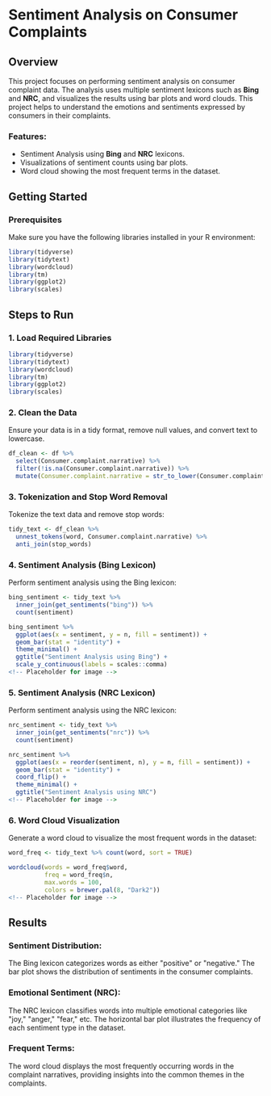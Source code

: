 # Sentiment Analysis on Consumer Complaints

## Overview
This project focuses on performing sentiment analysis on consumer complaint data. The analysis uses multiple sentiment lexicons such as **Bing** and **NRC**, and visualizes the results using bar plots and word clouds. This project helps to understand the emotions and sentiments expressed by consumers in their complaints.

### Features:
- Sentiment Analysis using **Bing** and **NRC** lexicons.
- Visualizations of sentiment counts using bar plots.
- Word cloud showing the most frequent terms in the dataset.

## Getting Started

### Prerequisites
Make sure you have the following libraries installed in your R environment:
```r
library(tidyverse)
library(tidytext)
library(wordcloud)
library(tm)
library(ggplot2)
library(scales)
```
## Steps to Run

### 1. Load Required Libraries
```r
library(tidyverse)
library(tidytext)
library(wordcloud)
library(tm)
library(ggplot2)
library(scales)
```

### 2. Clean the Data
Ensure your data is in a tidy format, remove null values, and convert text to lowercase.
```r
df_clean <- df %>% 
  select(Consumer.complaint.narrative) %>% 
  filter(!is.na(Consumer.complaint.narrative)) %>% 
  mutate(Consumer.complaint.narrative = str_to_lower(Consumer.complaint.narrative))
````
### 3. Tokenization and Stop Word Removal
Tokenize the text data and remove stop words:
```r
tidy_text <- df_clean %>% 
  unnest_tokens(word, Consumer.complaint.narrative) %>% 
  anti_join(stop_words)
```
### 4. Sentiment Analysis (Bing Lexicon)
Perform sentiment analysis using the Bing lexicon:
```r
bing_sentiment <- tidy_text %>% 
  inner_join(get_sentiments("bing")) %>% 
  count(sentiment)

bing_sentiment %>% 
  ggplot(aes(x = sentiment, y = n, fill = sentiment)) +
  geom_bar(stat = "identity") +
  theme_minimal() +
  ggtitle("Sentiment Analysis using Bing") +
  scale_y_continuous(labels = scales::comma)
<!-- Placeholder for image -->
```
### 5. Sentiment Analysis (NRC Lexicon)
Perform sentiment analysis using the NRC lexicon:
```r
nrc_sentiment <- tidy_text %>% 
  inner_join(get_sentiments("nrc")) %>% 
  count(sentiment)

nrc_sentiment %>% 
  ggplot(aes(x = reorder(sentiment, n), y = n, fill = sentiment)) +
  geom_bar(stat = "identity") +
  coord_flip() +
  theme_minimal() +
  ggtitle("Sentiment Analysis using NRC")
<!-- Placeholder for image -->
```
### 6. Word Cloud Visualization
Generate a word cloud to visualize the most frequent words in the dataset:
```r
word_freq <- tidy_text %>% count(word, sort = TRUE)

wordcloud(words = word_freq$word, 
          freq = word_freq$n, 
          max.words = 100, 
          colors = brewer.pal(8, "Dark2"))
<!-- Placeholder for image -->
```
## Results

### Sentiment Distribution:
The Bing lexicon categorizes words as either "positive" or "negative." The bar plot shows the distribution of sentiments in the consumer complaints.
### Emotional Sentiment (NRC):
The NRC lexicon classifies words into multiple emotional categories like "joy," "anger," "fear," etc. The horizontal bar plot illustrates the frequency of each sentiment type in the dataset.
### Frequent Terms:
The word cloud displays the most frequently occurring words in the complaint narratives, providing insights into the common themes in the complaints.

